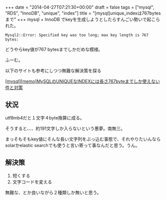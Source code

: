 +++
date = "2014-04-27T07:21:30+00:00"
draft = false
tags = ["mysql", "RDS", "InnoDB", "unique", "index"]
title = "[mysql]unique_indexは767bytesまで"
+++
mysql + InnoDB でkeyを生成しようとしたらすんごい勢いで起こられた。

	Mysql2::Error: Specified key was too long; max key length is 767 bytes:


どうやらkey値が767 bytesまでしかだめな模様。

ふーむ。

以下のサイトも参考にしつつ無難な解決策を探る

[[mysql][memo]MySQLのUNIQUEなINDEXには長さ767byteまでしか使えない件と対策](http://d.hatena.ne.jp/tanamon/20090930/1254332746)

## 状況

utf8mb4だと１文字４byte換算に成る。

そうすると、、、約191文字しか入らないという悪夢。南無三。

まっそもそもkey値にそんな長い文字列をぶっ込む事態で、それやりたいんならsolarかelastic searchでも使うと言い寄って事なんだと思う。うん。

## 解決策

1. 短くする
2. 文字コードを変える

無難な、とか良いながら２種類しか無いと思う。
